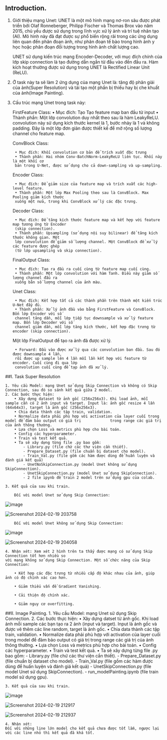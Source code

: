 ## Introduction.

1. Giới thiệu mạng Unet: 
    UNET là một mô hình mạng nơ-ron sâu được phát triển bởi Olaf Ronneberger, Philipp Fischer
    và Thomas Brox vào năm 2015, chủ yếu được sử dụng trong lĩnh vực xử lý ảnh và trí tuệ nhân
    tạo (AI). Mô hình này đã đạt được sự phổ biến rộng rãi trong các ứng dụng liên quan đến phân
    đoạn ảnh, như phân đoạn tế bào trong hình ảnh y học hoặc phân đoạn đối tượng trong hình ảnh
    chất lượng cao.
    
    UNET sử dụng kiến trúc mạng Encoder-Decoder, với mục đích chính của lớp skip connection là
    tạo đường dẫn ngắn từ đầu vào đến đầu ra. Hàm kích hoạt thường được sử dụng trong UNET là
    Rectified Linear Unit (ReLU).

2. Ở task này ta sẽ làm 2 ứng dụng của mạng Unet là: tăng độ phân giải của ảnh(Super Resolution) và tái tạo một phần bị thiếu hay bị che khuất của ảnh(Image Painting).

3. Cấu trúc mạng Unet trong task này: 

    FirstFeature Class:
        • Mục đích: Tạo Tạo feature map ban đầu từ input
        • Thành phần: Một lớp convolution duy nhất theo sau là hàm LeakyReLU. convolution này
        sử dụng kích thước kernel là 1, bước nhảy là 1 và không padding. Đây là một lớp đơn giản
        được thiết kế để mở rộng số lượng channel cho feature map.
    
    ConvBlock Class:
        
        • Mục đích: Khối convolution cơ bản để trích xuất đặc trưng
        • Thành phần: Hai nhóm Conv-BatchNorm-LeakyReLU liên tục. Khối này là một khối cơ
        bản trong U-Net, được sử dụng cho cả down-sampling và up-sampling.
    
    Encoder Class:
        
        • Mục đích: Để giảm size của feature map và trích xuất các high-level feature.
        • Thành phần: Một lớp Max Pooling theo sau là ConvBlock. Max Pooling giảm kích thước
        xuống một nửa, trong khi ConvBlock xử lý các đặc trưng.
    
    Decoder Class:
    
        • Mục đích: Để tăng kích thước feature map và kết hợp với feature map tương ứng từ Encoder
        (skip connection).
        • Thành phần: Upsampling (sử dụng nội suy bilinear) để tăng kích thước không gian. Một
        lớp convolution để giảm số lượng channel. Một ConvBlock để xử lý các feature được ghép
        (từ lớp upsampling và skip connection).
    
    FinalOutput Class:
    
        • Mục đích: Tạo ra đầu ra cuối cùng từ feature map cuối cùng.
        • Thành phần: Một lớp convolution với hàm Tanh. Điều này giảm số lượng channel đầu ra
        xuống bằn số lượng channel của ảnh màu.
    
    Unet Class:
    
        • Mục đích: Kết hợp tất cả các thành phần trên thành một kiến trúc U-Net đầy đủ.
        • Thành phần: Xử lý ảnh đầu vào bằng FirstFeature và ConvBlock. Bốn lớp Encoder với số
        channel tăng dần, mỗi lớp tiếp tục downsample và xử lý feature map. Bốn lớp Decoder với số
        channel giảm dần, mỗi lớp tăng kích thước, kết hợp đặc trưng từ encoder (skip connection).
    
    Một lớp FinalOutput để tạo ra ảnh đã được xử lý.
        
        • Forward: Đầu vào được xử lý qua các convolution ban đầu. Sau đó được downsample 4 lần,
        rồi được up sample lên 4 lần mỗi lần kết hợp với feature từ encoder. Cuối cùng đi qua lớp
        convolution cuối cùng để tạp ảnh đã xử lý.
    
##I. Task Super Resolution

    1. Yêu cầu Model: mạng Unet sử dụng Skip Connection và không có Skip Connection, sau đó so sánh kết quả giữa 2 model.
    2. Các bước thực hiện: 
        • Xây dựng dataset từ ảnh gốc (256x256x3). Khi load ảnh, mỗi sample cần có 2 ảnh input và target. Input là: ảnh gốc resize 4 lần (64x64x3), target là ảnh gốc (256x256x3).
        • Chia data thành các tập train, validation.
        • Normalize data phải phù hợp với activation của layer cuối trong model để đảm bảo output có giá trị             trong range các giá trị của ảnh thông thường.
        • Lựa chọn Loss và metrics phù hợp cho bài toán.
        • Config các hyperparameter.
        • Train và test kết quả.
        • Ta sẽ xây dựng từng file .py bao gồm: 
            - Library.py (file chứ các thư viện cần thiết).
            - Prepare_Dataset.py (file chuẩn bị dataset cho model).
            - Train_Val.py (file gồm các hàm được dùng để huấn luyện và đánh giá kết quả)
            - UnetNoSkipConnection.py (model Unet không sử dụng SkipConnection).
            - UnetSkipConnection.py (model Unet sử dụng SkipConnection).
            - 2 file ipynb để train 2 model trên sử dụng gpu của colab.

    3. Kết quả của sau khi train.
    
        Đối với model Unet sử dụng Skip Connection:
        
        
![image](https://github.com/PhamTrinhDuc/Unet-Architecture/assets/127647215/8f614901-dd5e-4e58-a967-2c89e24f0ac0)


![Screenshot 2024-02-19 203758](https://github.com/PhamTrinhDuc/Unet-Architecture/assets/127647215/6968020c-3ed0-4fbb-beb0-569675bf3595)


        Đối với model Unet không sử dụng Skip Connection:
        

![image](https://github.com/PhamTrinhDuc/Unet-Architecture/assets/127647215/59c3c58d-6aaa-4b9b-9819-3ce29874192e)


![Screenshot 2024-02-19 204058](https://github.com/PhamTrinhDuc/Unet-Architecture/assets/127647215/50abe2a5-de80-48dd-bbc4-ed9403ce673b)


    4. Nhận xét: Xem xét 2 hình trên ta thấy được mạng có sử dụng Skip Connection tốt hơn nhiều so
    với mạng không sử dụng Skip Connection. Một số chức năng của Skip Connection: 
    
        • Kết hợp các đặc trưng từ nhiều cấp độ khác nhau của ảnh, giúp ảnh có độ chính xác cao hơn.
        
        • Giảm thiếu vấn đề Gradient Vanishing.
        
        • Cải thiện độ chính xác.
        
        • Giảm nguy cơ overfitting.
        

##II. Image Painting.
    1. Yêu cầu Model: mạng Unet sử dụng Skip Connection.
    2. Các bước thực hiện: 
        • Xây dựng datset từ ảnh gốc. Khi load ảnh mỗi sample các bạn tạo ra 2 ảnh (input và target).
Input là ảnh gốc và được vẽ thêm các line random, target là ảnh gốc.
        • Chia data thành các tập train, validation.
        • Normalize data phải phù hợp với activation của layer cuối trong model để đảm bảo output có giá trị             trong range các giá trị của ảnh thông thường.
        • Lựa chọn Loss và metrics phù hợp cho bài toán.
        • Config các hyperparameter.
        • Train và test kết quả.
        • Ta sẽ xây dựng từng file .py bao gồm: 
            - Library.py (file chứ các thư viện cần thiết).
            - Prepare_Dataset.py (file chuẩn bị dataset cho model).
            - Train_Val.py (file gồm các hàm được dùng để huấn luyện và đánh giá kết quả)
            - UnetSkipConnection.py (file model Unet sử dụng SkipConnection).
            - run_modelPainting.ipynb (file train model sử dụng gpu).
    
    3. Kết quả của sau khi train.

![image](https://github.com/PhamTrinhDuc/Unet-Architecture/assets/127647215/539bb2e6-72f9-4334-8bf5-7ee5f8f686d3)


![Screenshot 2024-02-19 212917](https://github.com/PhamTrinhDuc/Unet-Architecture/assets/127647215/c7b80019-04fa-4160-9528-e4b27acfd124)


![Screenshot 2024-02-19 212937](https://github.com/PhamTrinhDuc/Unet-Architecture/assets/127647215/87eea181-c054-4749-9fd9-92ddc9460874)

    4. Nhận xét:
    Đối với những line lớn model cho kết quả chưa được tốt lắm, ngược lại với các line nhỏ thì kết quả đã khá tốt.
        
